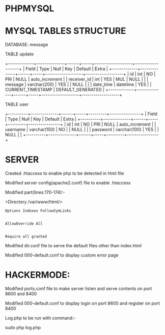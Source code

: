 # PHPMYSQL

# MYSQL TABLES STRUCTURE


DATABASE: message


TABLE update


+-------------+--------------+------+-----+-------------------+-------------------+
| Field       | Type         | Null | Key | Default           | Extra             |
+-------------+--------------+------+-----+-------------------+-------------------+
| id          | int          | NO   | PRI | NULL              | auto_increment    |
| receiver_id | int          | YES  | MUL | NULL              |                   |
| message     | varchar(200) | YES  |     | NULL              |                   |
| date_time   | datetime     | YES  |     | CURRENT_TIMESTAMP | DEFAULT_GENERATED |
+-------------+--------------+------+-----+-------------------+-------------------+


TABLE user


+----------+--------------+------+-----+---------+----------------+
| Field    | Type         | Null | Key | Default | Extra          |
+----------+--------------+------+-----+---------+----------------+
| id       | int          | NO   | PRI | NULL    | auto_increment |
| username | varchar(150) | NO   |     | NULL    |                |
| password | varchar(100) | YES  |     | NULL    |                |
+----------+--------------+------+-----+---------+----------------+


# SERVER

Created .htaccess to enable php to be detected in html file

Modified server config(apache2.conf) file to enable .htaccess

Modified part(lines:170-174):-


<Directory /var/www/html/>


    Options Indexes FollowSymLinks


    AllowOverride All


    Require all granted


</Directory>


Modified dir.conf file to serve the default files other than index.html

Modified 000-default.conf to display custom error page

# HACKERMODE:

Modified ports.conf file to make server listen and serve contents on port 8600 and 8400

Modified 000-default.conf to display login on port 8600 and register on port 8400

Log.php to be run with command:-

sudo php log.php
